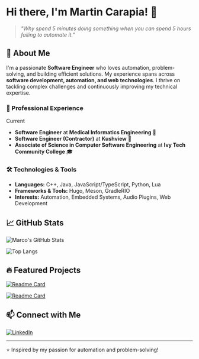 # Hi there, I'm Martin Carapia! 👋

> *"Why spend 5 minutes doing something when you can spend 5 hours failing to automate it."*

## 🚀 About Me
I'm a passionate **Software Engineer** who loves automation, problem-solving, and building efficient solutions. My experience spans across **software development, automation, and web technologies**. I thrive on tackling complex challenges and continuously improving my technical expertise.

### 💼 Professional Experience

Current
- **Software Engineer** at **Medical Informatics Engineering** 🏥
- **Software Engineer (Contractor)** at **Kushview** 🎵
- **Associate of Science in Computer Software Engineering** at **Ivy Tech Community College** 🎓

### 🛠️ Technologies & Tools
- **Languages:** C++, Java, JavaScript/TypeScript, Python, Lua
- **Frameworks & Tools:** Hugo, Meson, GradleRIO
- **Interests:** Automation, Embedded Systems, Audio Plugins, Web Development

## 📈 GitHub Stats
![Marco's GitHub Stats](https://github-readme-stats.vercel.app/api?username=martincarapia&show_icons=true&theme=dark)

![Top Langs](https://github-readme-stats.vercel.app/api/top-langs/?username=martincarapia&layout=compact&theme=dark)

## 🔥 Featured Projects
[![Readme Card](https://github-readme-stats.vercel.app/api/pin/?username=snidercs&repo=frc-bot-2025&theme=dark)](https://github.com/snidercs/frc-bot-2025)

[![Readme Card](https://github-readme-stats.vercel.app/api/pin/?username=martincarapia&repo=GoProStreamRelay&theme=dark)](https://github.com/martincarapia/GoProStreamRelay)

## 📫 Connect with Me
[![LinkedIn](https://img.shields.io/badge/LinkedIn-Profile-blue?style=flat&logo=linkedin)](https://www.linkedin.com/in/mcarapia)

---
⭐️ Inspired by my passion for automation and problem-solving!


<!--
**martincarapia/martincarapia** is a ✨ _special_ ✨ repository because its `README.md` (this file) appears on your GitHub profile.

Here are some ideas to get you started:

- 🔭 I’m currently working on ...
- 🌱 I’m currently learning ...
- 👯 I’m looking to collaborate on ...
- 🤔 I’m looking for help with ...
- 💬 Ask me about ...
- 📫 How to reach me: ...
- 😄 Pronouns: ...
- ⚡ Fun fact: ...
-->
